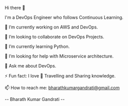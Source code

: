 Hi there 👋

I'm a DevOps Engineer who follows Continuous Learning.

🔭 I’m currently working on AWS and DevOps.

👯 I’m looking to collaborate on DevOps Projects.

🌱 I’m currently learning Python.

🤔 I’m looking for help with Microservice architecture.

💬 Ask me about DevOps.

⚡ Fun fact: I love 🌄 Travelling and Sharing knowledge.

📫 How to reach me: bharathkumargandrati@gmail.com




-- Bharath Kumar Gandrati --
